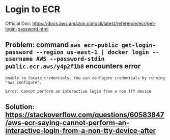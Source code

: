 # Login to ECR
Official Doc: https://docs.aws.amazon.com/cli/latest/reference/ecr/get-login-password.html 
## Problem: command `aws ecr-public get-login-password --region us-east-1 | docker login --username AWS --password-stdin public.ecr.aws/y4p2f1b8` encounters error
```
Unable to locate credentials. You can configure credentials by running "aws configure".

Error: Cannot perform an interactive login from a non TTY device

```
## Solution: https://stackoverflow.com/questions/60583847/aws-ecr-saying-cannot-perform-an-interactive-login-from-a-non-tty-device-after

